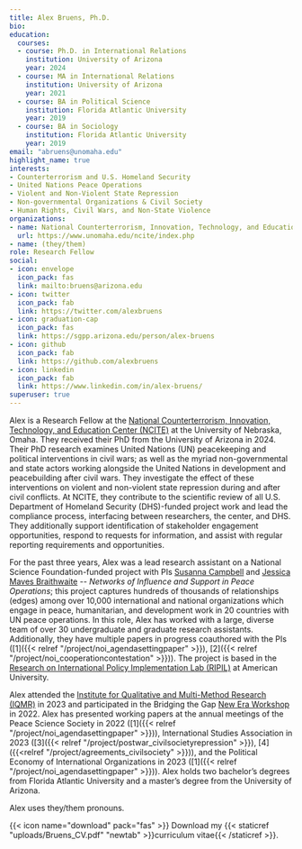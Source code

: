 ```yaml
---
title: Alex Bruens, Ph.D.
bio: 
education:
  courses:
  - course: Ph.D. in International Relations
    institution: University of Arizona
    year: 2024
  - course: MA in International Relations
    institution: University of Arizona
    year: 2021
  - course: BA in Political Science
    institution: Florida Atlantic University
    year: 2019
  - course: BA in Sociology
    institution: Florida Atlantic University
    year: 2019
email: "abruens@unomaha.edu"
highlight_name: true
interests:
- Counterterrorism and U.S. Homeland Security
- United Nations Peace Operations
- Violent and Non-Violent State Repression
- Non-governmental Organizations & Civil Society
- Human Rights, Civil Wars, and Non-State Violence
organizations:
- name: National Counterterrorism, Innovation, Technology, and Education Center at the University of Nebraska, Omaha
  url: https://www.unomaha.edu/ncite/index.php
- name: (they/them)
role: Research Fellow
social:
- icon: envelope
  icon_pack: fas
  link: mailto:bruens@arizona.edu
- icon: twitter
  icon_pack: fab
  link: https://twitter.com/alexbruens
- icon: graduation-cap
  icon_pack: fas
  link: https://sgpp.arizona.edu/person/alex-bruens
- icon: github
  icon_pack: fab
  link: https://github.com/alexbruens
- icon: linkedin
  icon_pack: fab
  link: https://www.linkedin.com/in/alex-bruens/
superuser: true
---
```


Alex is a Research Fellow at the [National Counterterrorism, Innovation, Technology, and Education Center (NCITE)](https://www.unomaha.edu/ncite/index.php) at the University of Nebraska, Omaha. They received their PhD from the University of Arizona in 2024. Their PhD research examines United Nations (UN) peacekeeping and political interventions in civil wars; as well as the myriad non-governmental and state actors working alongside the United Nations in development and peacebuilding after civil wars. They investigate the effect of these interventions on violent and non-violent state repression during and after civil conflicts. At NCITE, they contribute to the scientific review of all U.S. Department of Homeland Security (DHS)-funded project work and lead the compliance process, interfacing between researchers, the center, and DHS. They additionally support identification of stakeholder engagement opportunities, respond to requests for information, and assist with regular reporting requirements and opportunities.


For the past three years, Alex was a lead research assistant on a National Science Foundation-funded project with PIs [Susanna Campbell](https://www.susannacampbell.com) and [Jessica Maves Braithwaite](https://www.jessicamaves.com) -- _Networks of Influence and Support in Peace Operations_; this project captures hundreds of thousands of relationships (edges) among over 10,000 international and national organizations which engage in peace, humanitarian, and development work in 20 countries with UN peace operations. In this role, Alex has worked with a large, diverse team of over 30 undergraduate and graduate research assistants. Additionally, they have multiple papers in progress coauthored with the PIs ([1]({{< relref "/project/noi_agendasettingpaper" >}}), [2]({{< relref "/project/noi_cooperationcontestation" >}})). The project is based in the [Research on International Policy Implementation Lab (RIPIL)](https://bridgingthegapproject.org/ripil/) at American University.


Alex attended the [Institute for Qualitative and Multi-Method Research (IQMR)](https://www.maxwell.syr.edu/research/center-for-qualitative-and-multi-method-inquiry/institute-for-qualitative-multi-method-research) in 2023 and participated in the Bridging the Gap [New Era Workshop](https://bridgingthegapproject.org/programs/new-era/) in 2022. Alex has presented working papers at the annual meetings of the Peace Science Society in 2022 ([1]({{< relref "/project/noi_agendasettingpaper" >}})), International Studies Association in 2023 ([3]({{< relref "/project/postwar_civilsocietyrepression" >}}), [4]({{<relref "/project/agreements_civilsociety" >}})), and the Political Economy of International Organizations in 2023 ([1]({{< relref "/project/noi_agendasettingpaper" >}})). Alex holds two bachelor’s degrees from Florida Atlantic University and a master’s degree from the University of Arizona.

Alex uses they/them pronouns.

{{< icon name="download" pack="fas" >}} Download my {{< staticref "uploads/Bruens_CV.pdf" "newtab" >}}curriculum vitae{{< /staticref >}}.
